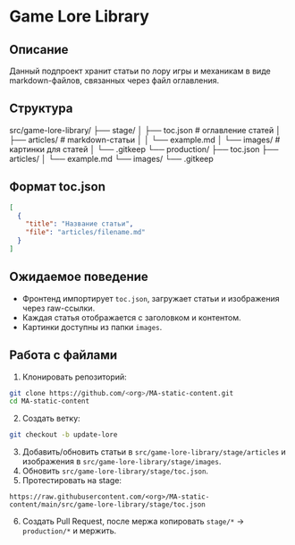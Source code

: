 # Game Lore Library

## Описание

Данный подпроект хранит статьи по лору игры и механикам в виде markdown-файлов, связанных через файл оглавления.

## Структура

src/game-lore-library/
├── stage/
│   ├── toc.json         # оглавление статей
│   ├── articles/        # markdown-статьи
│   │   └── example.md
│   └── images/          # картинки для статей
│       └── .gitkeep
└── production/
    ├── toc.json
    ├── articles/
    │   └── example.md
    └── images/
        └── .gitkeep

## Формат toc.json

```json
[
  {
    "title": "Название статьи",
    "file": "articles/filename.md"
  }
]
```

## Ожидаемое поведение

- Фронтенд импортирует `toc.json`, загружает статьи и изображения через raw-ссылки.
- Каждая статья отображается с заголовком и контентом.
- Картинки доступны из папки `images`.

## Работа с файлами

1. Клонировать репозиторий:
```bash
git clone https://github.com/<org>/MA-static-content.git
cd MA-static-content
```
2. Создать ветку:
```bash
git checkout -b update-lore
```
3. Добавить/обновить статьи в `src/game-lore-library/stage/articles` и изображения в `src/game-lore-library/stage/images`.
4. Обновить `src/game-lore-library/stage/toc.json`.
5. Протестировать на stage:
```
https://raw.githubusercontent.com/<org>/MA-static-content/main/src/game-lore-library/stage/toc.json
```
6. Создать Pull Request, после мержа копировать `stage/*` → `production/*` и мержить.
